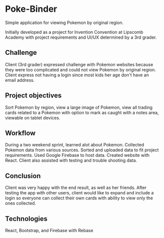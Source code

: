 # Poke-Binder

Simple application for viewing Pokemon by original region.

Initially developed as a project for Invention Convention at Lipscomb Academy with project requirements and UI/UX determined by a 3rd grader.

## Challenge
Client (3rd grader) expressed challenge with Pokemon websites because they were too complicated and could not view Pokemon by original region.  Client express not having a login since most kids her age don't have an email address.

## Project objectives
Sort Pokemon by region, view a large image of Pokemon, view all trading cards related to a Pokemon with option to mark as caught with a notes area, viewable on tablet devices.

## Workflow
During a two weekend sprint, learned alot about Pokemon. Collected Pokemon data from various sources. Sorted and uploaded data to fit project requirements. Used Google Firebase to host data. Created website with React. Client also assisted with testing and trouble shooting data.

## Conclusion
Client was very happy with the end result, as well as her friends. After testing the app with other users, client would like to expand and include a login so everyone can collect their own cards with ability to view only the ones collected. 

## Technologies
React, Bootstrap, and Firebase with Rebase